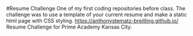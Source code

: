 #Resume Challenge
One of my first coding repositories before class. The challenge was to use a template of your current resume and make a static html page with CSS styling. 
https://anthonystematz-breitling.github.io/
Resume Challenge for Prime Academy Kansas City.
